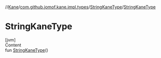 //[Kane](../../index.md)/[com.github.jomof.kane.impl.types](../index.md)/[StringKaneType](index.md)/[StringKaneType](-string-kane-type.md)



# StringKaneType  
[jvm]  
Content  
fun [StringKaneType](-string-kane-type.md)()  



